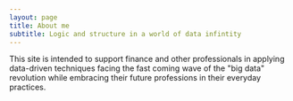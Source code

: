 ```yaml
---
layout: page
title: About me
subtitle: Logic and structure in a world of data infintity
---
```


 This site is intended to support finance and other professionals in applying data-driven techniques facing the fast coming wave of the "big data" revolution while embracing their future professions in their everyday practices.

 
